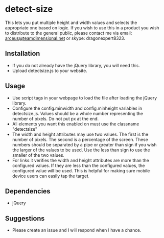# detect-size
This lets you put multiple height and width values and selects the appropriate one based on logic.  If you wish to use this in a product you wish to distribute to the general public, please contact me via email: arceus@teamdimensional.net or skype: dragonexpert8323.

## Installation
- If you do not already have the jQuery library, you will need this.
- Upload detectsize.js to your website.

## Usage
- Use script tags in your webpage to load the file after loading the jQuery library.
- Configure the config.minwidth and config.minheight variables in detectsize.js. Values should be a whole number representing the number of pixels.  Do not put px at the end.
- All elements you want this enabled on must use the classname "detectsize"
- The width and height attributes may use two values.  The first is the number of pixels.  The second is a percentage of the screen.  These numbers should be separated by a pipe or greater than sign if you wish the larger of the values to be used.  Use the less than sign to use the smaller of the two values.
- For links it verifies the width and height attributes are more than the configured values.  If they are less than the configured values, the configured value will be used.  This is helpful for making sure mobile device users can easily tap the target.
 

## Dependencies
- jQuery
 

## Suggestions
- Please create an issue and I will respond when I have a chance.
